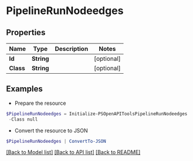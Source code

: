 # PipelineRunNodeedges
## Properties

Name | Type | Description | Notes
------------ | ------------- | ------------- | -------------
**Id** | **String** |  | [optional] 
**Class** | **String** |  | [optional] 

## Examples

- Prepare the resource
```powershell
$PipelineRunNodeedges = Initialize-PSOpenAPIToolsPipelineRunNodeedges  -Id null `
 -Class null
```

- Convert the resource to JSON
```powershell
$PipelineRunNodeedges | ConvertTo-JSON
```

[[Back to Model list]](../README.md#documentation-for-models) [[Back to API list]](../README.md#documentation-for-api-endpoints) [[Back to README]](../README.md)

